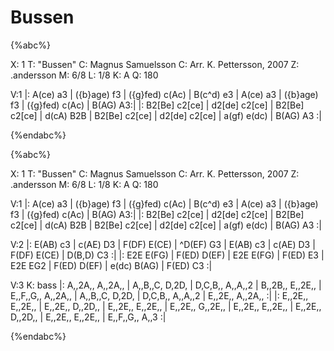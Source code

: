 # Bussen

{%abc%}

X: 1 
T: "Bussen" 
C: Magnus Samuelsson 
C: Arr. K. Pettersson, 2007 
Z: .andersson 
M: 6/8 
L: 1/8 
K: A 
Q: 180 

V:1 
|: A(ce) a3 | ({b}age) f3 | ({g}fed) c(Ac) | B(c^d) e3 |
A(ce) a3 | ({b}age) f3 | ({g}fed) c(Ac) | B(AG) A3:|
|: B2[Be] c2[ce] | d2[de] c2[ce] | B2[Be] c2[ce] | d(cA) B2B |
B2[Be] c2[ce] | d2[de] c2[ce] | a(gf) e(dc) | B(AG) A3 :| 

{%endabc%}

{%abc%}

X: 1 
T: "Bussen" 
C: Magnus Samuelsson 
C: Arr. K. Pettersson, 2007 
Z: .andersson 
M: 6/8 
L: 1/8 
K: A 
Q: 180 

V:1 
|: A(ce) a3 | ({b}age) f3 | ({g}fed) c(Ac) | B(c^d) e3 |
A(ce) a3 | ({b}age) f3 | ({g}fed) c(Ac) | B(AG) A3:|
|: B2[Be] c2[ce] | d2[de] c2[ce] | B2[Be] c2[ce] | d(cA) B2B |
B2[Be] c2[ce] | d2[de] c2[ce] | a(gf) e(dc) | B(AG) A3 :| 

V:2 
|: E(AB) c3 | c(AE) D3 | F(DF) E(CE) | ^D(EF) G3 |
E(AB) c3 | c(AE) D3 | F(DF) E(CE) | D(B,D) C3 :|
|: E2E E(FG) | F(ED) D(EF) | E2E E(FG) | F(ED) E3 |
E2E EG2 | F(ED) D(EF) | e(dc) B(AG) | F(ED) C3 :|

V:3 
K: bass
|: A,,2A,, A,,2A,, | A,,B,,C, D,2D, | D,C,B,, A,,A,,2 | B,,2B,, E,,2E,, |
E,,F,,G,, A,,2A,, | A,,B,,C, D,2D, | D,C,B,, A,,A,,2 | E,,2E,, A,,2A,, :|
|: E,,2E,, E,,2E,, | E,,2E,, D,,2D,, | E,,2E,, E,,2E,, | E,,2E,, G,,2E,, |
E,,2E,, E,,2E,, | E,,2E,, D,,2D,, | E,,2E,, E,,2E,, | E,,F,,G,, A,,3 :|

{%endabc%}
